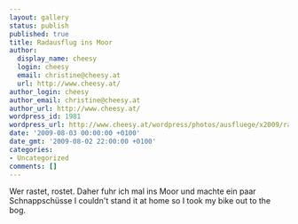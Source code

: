 ```yaml
---
layout: gallery
status: publish
published: true
title: Radausflug ins Moor
author:
  display_name: cheesy
  login: cheesy
  email: christine@cheesy.at
  url: http://www.cheesy.at/
author_login: cheesy
author_email: christine@cheesy.at
author_url: http://www.cheesy.at/
wordpress_id: 1981
wordpress_url: http://www.cheesy.at/wordpress/photos/ausfluege/x2009/radausflug-ins-moor/
date: '2009-08-03 00:00:00 +0100'
date_gmt: '2009-08-02 22:00:00 +0100'
categories:
- Uncategorized
comments: []
---
```

<!--:de-->Wer rastet, rostet. Daher fuhr ich mal ins Moor und machte ein paar Schnappschüsse
<!--:--><!--:en-->I couldn't stand it at home so I took my bike out to the bog.
<!--:-->
